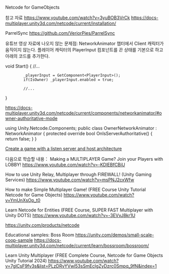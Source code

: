 Netcode for GameObjects

참고 자료
https://www.youtube.com/watch?v=3yuBOB3VrCk
https://docs-multiplayer.unity3d.com/netcode/current/installation/

ParrelSync
https://github.com/VeriorPies/ParrelSync

유튜브 영상 자료에 나오지 않는 문제점:
NetworkAnimator 챕터에서 Client 캐릭터가 움직이지 않는다. 
플레이어 캐릭터의 PlayerInput 컴포넌트를 끈 상태를 기본으로 하고 아래의 코드를 추가한다. 

void Start()
{
            //...
            
            _playerInput = GetComponent<PlayerInput>();
            if(IsOwner) _playerInput.enabled = true;
            
            //...
}


https://docs-multiplayer.unity3d.com/netcode/current/components/networkanimator/#owner-authoritative-mode

using Unity.Netcode.Components;
public class OwnerNetworkAnimator : NetworkAnimator
{
    protected override bool OnIsServerAuthoritative()
    {
        return false;
    }
}


[Create a game with a listen server and host architecture](https://docs-multiplayer.unity3d.com/netcode/current/learn/listen-server-host-architecture/)



다음으로 학습할 내용：
Making a MULTIPLAYER Game? Join your Players with LOBBY!
https://www.youtube.com/watch?v=-KDlEBfCBiU

How to use Unity Relay, Multiplayer through FIREWALL! (Unity Gaming Services)
https://www.youtube.com/watch?v=msPNJ2cxWfw

How to make Simple Multiplayer Game! (FREE Course Unity Tutorial Netcode for Game Objects)
https://www.youtube.com/watch?v=YmUnXsOp_t0

Learn Netcode for Entities (FREE Course, SUPER FAST Multiplayer with Unity DOTS)
https://www.youtube.com/watch?v=-3EVvJ8kr1U

https://unity.com/products/netcode

Educational samples: Boss Room
https://unity.com/demos/small-scale-coop-sample
https://docs-multiplayer.unity3d.com/netcode/current/learn/bossroom/bossroom/

Learn Unity Multiplayer (FREE Complete Course, Netcode for Game Objects Unity Tutorial 2024)
https://www.youtube.com/watch?v=7glCsF9fv3s&list=PLzDRvYVwl53sSmEcIgZyDzrc0Smpq_9fN&index=1

